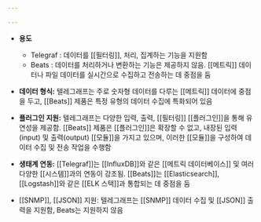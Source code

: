 ```yaml
---

---
```

- **용도**  
    - Telegraf : 데이터를 [[필터링]], 처리, 집계하는 기능을 지원함
    - Beats : 데이터를 처리하거나 변환하는 기능은 제공하지 않음. [[메트릭]] 데이터나 파일 데이터를 실시간으로 수집하고 전송하는 데 중점을 둠
    
- **데이터 형식:** 텔레그래프는 주로 숫자형 데이터를 다루는 [[메트릭]] 데이터에 중점을 두고, [[Beats]] 제품은 특정 유형의 데이터 수집에 특화되어 있음
    
- **플러그인 지원:** 텔레그래프는 다양한 입력, 출력, [[필터링]] [[플러그인]]을 통해 유연성을 제공함. [[Beats]] 제품은 [[플러그인]]은 확장할 수 없고, 내장된 입력(input) 및 출력(output) [[모듈]]을 가지고 있으며, 이러한 [[모듈]]을 구성하여 데이터 수집 및 전송 작업을 수행함
    
- **생태계 연동:** [[Telegraf]]는 [[InfluxDB]]와 같은 [[메트릭 데이터베이스]] 및 여러 다양한 [[시스템]]과의 연동이 강조됨. [[Beats]]는 [[Elasticsearch]], [[Logstash]]와 같은 [[ELK 스택]]과 통합되는 데 중점을 둠
    
- [[SNMP]], [[JSON]] 지원: 텔레그래프는 [[SNMP]] 데이터 수집 및 [[JSON]] 출력을 지원함, Beats는 지원하지 않음







